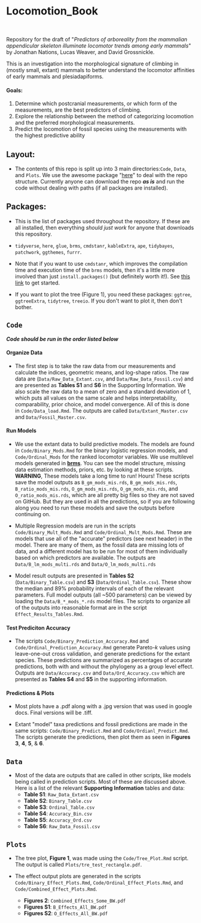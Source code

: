 # Locomotion_Book  

<br>

Repository for the draft of "*Predictors of arboreality from the mammalian appendicular skeleton illuminate locomotor trends among early mammals*" by Jonathan Nations, Lucas Weaver, and David Grossnickle. 

This is an investigation into the morphological signature of climbing in (mostly small, extant) mammals to better understand the locomotor affinities of early mammals and plesiadapiforms. 

#### Goals:  

1) Determine which postcranial measurements, or which form of the measurements, are the best predictors of climbing.
2) Explore the relationship between the method of categorizing locomotion and the preferred morphological measurements. 
3) Predict the locomotion of fossil species using the measurements with the highest predictive ability

## Layout:

- The contents of this repo is split up into 3 main directories:`Code`, `Data`, and `Plots`. We use the awesome package "[here](https://here.r-lib.org/)" to deal with the repo structure. Currently anyone can download the repo ***as is*** and run the code without dealing with paths (if all packages are installed).

## Packages:
- This is the list of packages used throughout the repository. If these are all installed, then everything *should just work* for anyone that downloads this repository. 

- `tidyverse`, `here`, `glue`, `brms`, `cmdstanr`, `kableExtra`,  `ape`, `tidybayes`, `patchwork`, `ggthemes`, `furrr`.

- Note that if you want to use `cmdstanr`, which improves the compilation time and execution time of the `brms` models, then it's a little more involved than just `install.packages()` (but definitely worth it!). See [this link](https://mc-stan.org/cmdstanr/articles/cmdstanr.html) to get started.

- If you want to plot the tree (Figure 1), you need these packages: `ggtree`, `ggtreeExtra`, `tidytree`, `treeio`. If you don't want to plot it, then don't bother. 

## **`Code`** 

***Code should be run in the order listed below***

#### 


#### Organize Data  
- The first step is to take the raw data from our measurements and calculate the indices, geometric means, and log-shape ratios. The raw data are (`Data/Raw_Data_Extant.csv`, and `Data/Raw_Data_Fossil.csv`) and are presented as **Tables S1** and **S6** in the Supporting Information. We also scale the raw data to a mean of zero and a standard deviation of 1, which puts all values on the same scale and helps interpretability, comparability, prior choice, and model convergence. All of this is done in `Code/Data_load.Rmd`. The outputs are called `Data/Extant_Master.csv` and `Data/Fossil_Master.csv`.

#### Run Models

- We use the extant data to build predictive models. The models are found in `Code/Binary_Mods.Rmd` for the binary logistic regression models, and `Code/Ordinal_Mods` for the ranked locomotor variables. We use multilevel models generated in [**brms**](https://github.com/paul-buerkner/brms). You can see the model structure, missing data estimation methods, priors, etc. by looking at these scripts. **WARNING**, These models take a long time to run! Hours! These scripts save the model outputs as `B_gm_mods_mis.rds`, `B_gm_mods_mis.rds`, `B_ratio_mods_mis.rds`, `O_gm_mods_mis.rds`, `O_gm_mods_mis.rds`, and `O_ratio_mods_mis.rds`, which are all pretty big files so they are not saved on GitHub. But they are used in all the predictions, so if you are following along you need to run these models and save the outputs before continuing on.

- Multiple Regression models are run in the scripts `Code/Binary_Mult_Mods.Rmd` and `Code/Ordinal_Mult_Mods.Rmd`. These are models that use all of the "accurate" predictors (see next header) in the model. There are many of them, as the fossil data are missing lots of data, and a different model has to be run for most of them individually based on which predictors are available. The outputs are `Data/B_lm_mods_multi.rds` and `Data/O_lm_mods_multi.rds`

- Model result outputs are presented in **Tables S2** (`Data/Binary_Table.csv`) and **S3** (`Data/Ordinal_Table.csv`). These show the median and 89% probability intervals of each of the relevant parameters. Full model outputs (all ~500 parameters) can be viewed by loading the `Data/B_*_mods_*.rds` model files. The scripts to organize all of the outputs into reasonable format are in the script `Effect_Results_Tables.Rmd`. 

#### Test Prediciton Accuracy

- The scripts `Code/Binary_Prediction_Accuracy.Rmd` and `Code/Ordinal_Prediction_Accuracy.Rmd` generate Pareto-$k$ values using leave-one-out cross validation, and generate predictions for the extant species. These predictions are summarized as percentages of accurate predictions, both with and without the phylogeny as a group level effect. Outputs are `Data/Accuracy.csv` and `Data/Ord_Accuracy.csv` which are presented as **Tables S4** and **S5** in the supporting information.

#### Predictions & Plots

- Most plots have a .pdf along with a .jpg version that was used in google docs. Final versions will be .tiff.

- Extant "model" taxa predictions and fossil predictions are made in the same scripts: `Code/Binary_Predict.Rmd` and `Code/Ordianl_Predict.Rmd`. The scripts generate the predictions, then plot them as seen in **Figures 3**, **4**, **5**, & **6**.


## **`Data`**

- Most of the data are outputs that are called in other scripts, like models being called in prediction scripts. Most of these are discussed above. Here is a list of the relevant **Supporting Information** tables and data:
  - **Table S1**: `Raw_Data_Extant.csv`
  - **Table S2**: `Binary_Table.csv`
  - **Table S3**: `Ordinal_Table.csv`
  - **Table S4**: `Accuracy_Bin.csv`
  - **Table S5**: `Accuracy_Ord.csv` 
  - **Table S6**: `Raw_Data_Fossil.csv`

## **`Plots`**

- The tree plot, **Figure 1**, was made using the `Code/Tree_Plot.Rmd` script. The output is called `Plots/tre_test_rectangle.pdf`.

- The effect output plots are generated in the scripts `Code/Binary_Effect_Plots.Rmd`, `Code/Ordinal_Effect_Plots.Rmd`, and `Code/Combined_Effect_Plots.Rmd`. 
  - **Figures 2**: `Combined_Effects_Some_BW.pdf`
  - **Figures S1**: `B_Effects_All_BW.pdf`
  - **Figures S2**: `O_Effects_All_BW.pdf`

  


